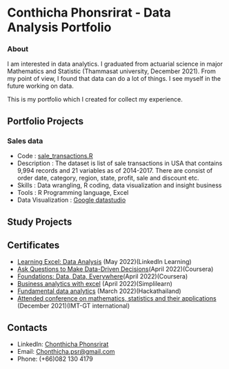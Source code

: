 # Conthicha Phonsrirat - Data Analysis Portfolio
### About

I am interested in data analytics. I graduated from actuarial science in major Mathematics and Statistic (Thammasat university, December 2021).  From my point of view, I found that data can do a lot of things.  I see myself in the future working on data. 

This is my portfolio which  I created for collect my experience. 


## Portfolio Projects

### Sales data
- Code : [sale_transactions.R](https://github.com/ctcphon/Chonthicha_portfolio/blob/gh-pages/sale_transactions.R)
- Description : The dataset  is list of sale transactions in USA that contains 9,994 records and 21 variables as of 2014-2017. There are consist of order date, category, region, state, profit, sale and discount etc.
- Skills : Data wrangling, R coding, data visualization and insight business  
- Tools : R Programming language, Excel 
- Data Visualization : [Google datastudio](https://datastudio.google.com/reporting/777720ce-aff9-4512-a7b1-a337204c0786)




## Study Projects




## Certificates

- [Learning Excel: Data Analysis](https://lnkd.in/gpwZ8-Mm) (May 2022)(LinkedIn Learning)
- [Ask Questions to Make Data-Driven Decisions](https://drive.google.com/file/d/1xW-6zb_U5QOdXNC2Xhw9ww_i50i_ljrj/view?usp=sharing)(April 2022)(Coursera)
- [Foundations: Data, Data, Everywhere](https://drive.google.com/file/d/1fJnraF7HT-82cjDkrj0CmWP8bNQK8Rcn/view?usp=sharing)(April 2022)(Coursera)
- [Business analytics with excel](https://drive.google.com/file/d/1FQSVT00OLksLZE7lmjzoXRzkYCeKjWel/view?usp=sharing) (April 2022)(Simplilearn)  
- [Fundamental data analytics](https://drive.google.com/file/d/1IQfJ3c852OYz-dQusWxu4p8JDEvPOg22/view?usp=sharing) (March 2022)(Hackathailand)
- [Attended conference on mathematics, statistics and their applications](https://drive.google.com/file/d/1zhd9_C8kFMVfdWiu_UW0rJ1FAJMw13Mx/view?usp=sharing) (December 2021)(IMT-GT international)   

## Contacts
- LinkedIn: [Chonthicha Phonsrirat](https://www.linkedin.com/in/chonthicha-phonsrirat-284907229/)
- Email: Chonthicha.psr@gmail.com
- Phone: (+66)082 130 4179
